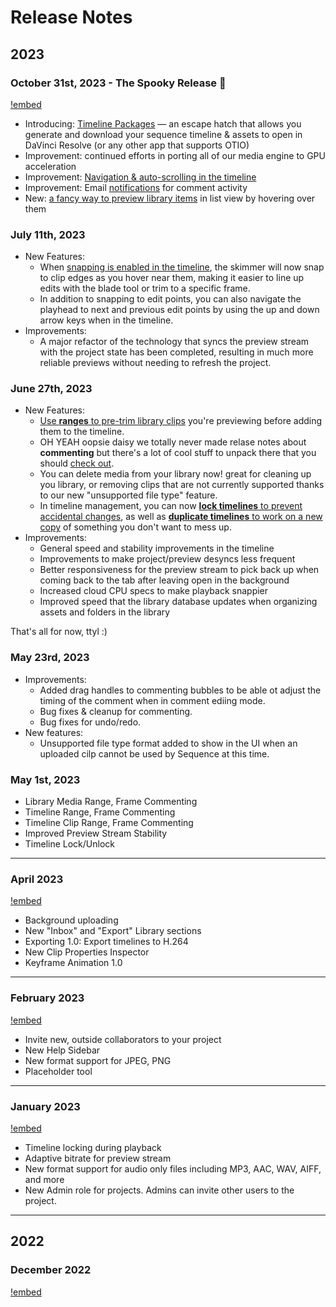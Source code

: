 # Release Notes

## 2023

### October 31st, 2023 - The Spooky Release 🎃

[!embed](https://youtu.be/B2HtOCgtQyQ)

-   Introducing: [Timeline Packages](/exporting_and_sharing/timeline-packages) — an escape hatch that allows you generate and download your sequence timeline & assets to open in DaVinci Resolve (or any other app that supports OTIO)
-   Improvement: continued efforts in porting all of our media engine to GPU acceleration
-   Improvement: [Navigation & auto-scrolling in the timeline](/editing/timeline_overview_and_tools.md)
-   Improvement: Email [notifications](/collaboration/notifications) for comment activity
-   New: [a fancy way to preview library items](/files_and_organization/preview_and_playback) in list view by hovering over them

### July 11th, 2023

-   New Features:
    -   When [snapping is enabled in the timeline](/editing/timeline_overview_and_tools/#toggle-snapping), the skimmer will now snap to clip edges as you hover near them, making it easier to line up edits with the blade tool or trim to a specific frame.
    -   In addition to snapping to edit points, you can also navigate the playhead to next and previous edit points by using the up and down arrow keys when in the timeline.
-   Improvements:
    -   A major refactor of the technology that syncs the preview stream with the project state has been completed, resulting in much more reliable previews without needing to refresh the project.

### June 27th, 2023

-   New Features:
    -   [Use **ranges** to pre-trim library clips](/files_and_organization/preview_and_playback.md) you're previewing before adding them to the timeline.
    -   OH YEAH oopsie daisy we totally never made relase notes about **commenting** but there's a lot of cool stuff to unpack there that you should [check out](/collaboration/commenting.md).
    -   You can delete media from your library now! great for cleaning up you library, or removing clips that are not currently supported thanks to our new "unsupported file type" feature.
    -   In timeline management, you can now [**lock timelines** to prevent accidental changes](/files_and_organization/creating_and_navigating_timelines.md), as well as [**duplicate timelines** to work on a new copy](/files_and_organization/creating_and_navigating_timelines.md) of something you don't want to mess up.
-   Improvements:
    -   General speed and stability improvements in the timeline
    -   Improvements to make project/preview desyncs less frequent
    -   Better responsiveness for the preview stream to pick back up when coming back to the tab after leaving open in the background
    -   Increased cloud CPU specs to make playback snappier
    -   Improved speed that the library database updates when organizing assets and folders in the library

That's all for now, ttyl :)

### May 23rd, 2023

-   Improvements:
    -   Added drag handles to commenting bubbles to be able ot adjust the timing of the comment when in comment ediing mode.
    -   Bug fixes & cleanup for commenting.
    -   Bug fixes for undo/redo.
-   New features:
    -   Unsupported file type format added to show in the UI when an uploaded cilp cannot be used by Sequence at this time.

### May 1st, 2023

-   Library Media Range, Frame Commenting
-   Timeline Range, Frame Commenting
-   Timeline Clip Range, Frame Commenting
-   Improved Preview Stream Stability
-   Timeline Lock/Unlock

---

### April 2023

[!embed](https://youtu.be/Y0vY_NlUxbo)

-   Background uploading
-   New "Inbox" and "Export" Library sections
-   Exporting 1.0: Export timelines to H.264
-   New Clip Properties Inspector
-   Keyframe Animation 1.0

---

### February 2023

[!embed](https://www.youtube.com/watch?v=2IuVQR8ordg)

-   Invite new, outside collaborators to your project
-   New Help Sidebar
-   New format support for JPEG, PNG
-   Placeholder tool

---

### January 2023

[!embed](https://www.youtube.com/watch?v=1HD48cR74qg)

-   Timeline locking during playback
-   Adaptive bitrate for preview stream
-   New format support for audio only files including MP3, AAC, WAV, AIFF, and more
-   New Admin role for projects. Admins can invite other users to the project.

---

## 2022

### December 2022

[!embed](https://www.youtube.com/watch?v=OTVt5Yn1l3s)
